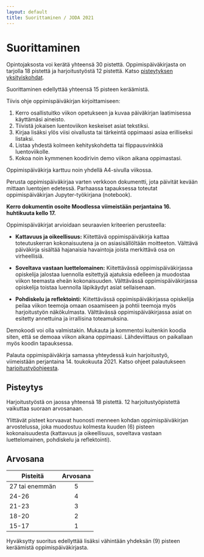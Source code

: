 ```yaml
---
layout: default
title: Suorittaminen / JODA 2021
---
```


# Suorittaminen

Opintojaksosta voi kerätä yhteensä 30 pistettä.
Oppimispäiväkirjasta on tarjolla 18 pistettä ja
harjoitustyöstä 12 pistettä. Katso [pisteytyksen yksityiskohdat](#pisteytys).

Suorittaminen edellyttää yhteensä 15 pisteen keräämistä.

Tiivis ohje oppimispäiväkirjan kirjoittamiseen:

1. Kerro osallistuitko viikon opetukseen ja kuvaa päiväkirjan laatimisessa käyttämäsi aineisto.
2. Tiivistä jokaisen luentoviikon keskeiset asiat tekstiksi.
3. Kirjaa lisäksi ylös viisi oivallusta tai tärkeintä oppimaasi asiaa erilliseksi listaksi.
4. Listaa yhdestä kolmeen kehityskohdetta tai flippausvinkkiä luentoviikolle.
5. Kokoa noin kymmenen koodirivin demo viikon aikana oppimastasi.

Oppimispäiväkirja karttuu noin yhdellä A4-sivulla viikossa.

Perusta oppimispäiväkirjaa varten verkkoon dokumentti, jota päivität kevään mittaan luentojen edetessä. Parhaassa tapauksessa toteutat oppimispäiväkirjan Jupyter-työkirjana (notebook).

**Kerro dokumentin osoite Moodlessa viimeistään perjantaina 16. huhtikuuta kello 17.**

Oppimispäiväkirjat arvioidaan seuraavien kriteerien perusteella:

* **Kattavuus ja oikeellisuus:** Kiitettävä oppimispäiväkirja kattaa toteutuskerran kokonaisuutena ja on asiasisällöltään moitteeton. Välttävä päiväkirja sisältää hajanaisia havaintoja joista merkittävä osa on virheellisiä.

* **Soveltava vastaan luettelomainen:** Kiitettävässä oppimispäiväkirjassa opiskelija jalostaa luennolla esitettyjä ajatuksia edelleen ja muodostaa viikon teemasta eheän kokonaisuuden. Välttävässä oppimispäiväkirjassa opiskelija toistaa luennolla läpikäydyt asiat sellaisenaan.

* **Pohdiskelu ja reflektointi:** Kiitettävässä oppimispäiväkirjassa opiskelija peilaa viikon teemoja omaan osaamiseen ja pohtii teemoja myös harjoitustyön näkökulmasta. Välttävässä oppimispäiväkirjassa asiat on esitetty annettuina ja irrallisina toteamuksina.

Demokoodi voi olla valmistakin. Mukauta ja kommentoi kuitenkin koodia siten, että se demoaa viikon aikana oppimaasi. Lähdeviittaus on paikallaan myös koodin tapauksessa.

Palauta oppimispäiväkirja samassa yhteydessä kuin harjoitustyö, viimeistään perjantaina 14. toukokuuta 2021. Katso ohjeet palautukseen [harjoitustyöohjeesta](https://jodatut.github.io/2021/harjoitustyo/#loppuraportti).

## Pisteytys

Harjoitustyöstä on jaossa yhteensä 18 pistettä. 12 harjoitustyöpistettä vaikuttaa suoraan arvosanaan.

Ylittävät pisteet korvaavat huonosti menneen kohdan oppimispäiväkirjan arvostelussa, joka muodostuu kolmesta kuuden (6) pisteen kokonaisuudesta (kattavuus ja oikeellisuus, soveltava vastaan luettelomainen, pohdiskelu ja reflektointi).

## Arvosana

Pisteitä        | Arvosana           |
| ------------- |:-------------:|
| 27 tai enemmän| 5 |
| 24-26      | 4      |
| 21-23 | 3      |
| 18-20 | 2      |
| 15-17 | 1      |

Hyväksytty suoritus edellyttää lisäksi vähintään yhdeksän (9) pisteen keräämistä oppimispäiväkirjasta.
